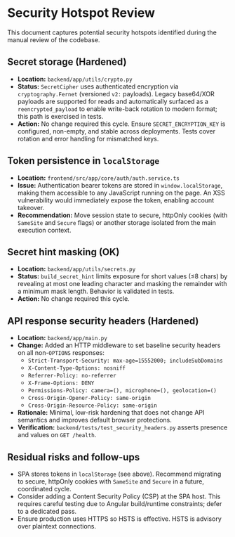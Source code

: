 # Security Hotspot Review

This document captures potential security hotspots identified during the manual review of the codebase.

## Secret storage (Hardened)

- **Location:** `backend/app/utils/crypto.py`
- **Status:** `SecretCipher` uses authenticated encryption via `cryptography.Fernet` (versioned `v2:` payloads). Legacy base64/XOR payloads are supported for reads and automatically surfaced as a `reencrypted_payload` to enable write-back rotation to modern format; this path is exercised in tests.
- **Action:** No change required this cycle. Ensure `SECRET_ENCRYPTION_KEY` is configured, non-empty, and stable across deployments. Tests cover rotation and error handling for mismatched keys.

## Token persistence in `localStorage`

- **Location:** `frontend/src/app/core/auth/auth.service.ts`
- **Issue:** Authentication bearer tokens are stored in `window.localStorage`, making them accessible to any JavaScript running on the page. An XSS vulnerability would immediately expose the token, enabling account takeover.
- **Recommendation:** Move session state to secure, httpOnly cookies (with `SameSite` and `Secure` flags) or another storage isolated from the main execution context.

## Secret hint masking (OK)

- **Location:** `backend/app/utils/secrets.py`
- **Status:** `build_secret_hint` limits exposure for short values (≤8 chars) by revealing at most one leading character and masking the remainder with a minimum mask length. Behavior is validated in tests.
- **Action:** No change required this cycle.

## API response security headers (Hardened)

- **Location:** `backend/app/main.py`
- **Change:** Added an HTTP middleware to set baseline security headers on all non-`OPTIONS` responses:
  - `Strict-Transport-Security: max-age=15552000; includeSubDomains`
  - `X-Content-Type-Options: nosniff`
  - `Referrer-Policy: no-referrer`
  - `X-Frame-Options: DENY`
  - `Permissions-Policy: camera=(), microphone=(), geolocation=()`
  - `Cross-Origin-Opener-Policy: same-origin`
  - `Cross-Origin-Resource-Policy: same-origin`
- **Rationale:** Minimal, low-risk hardening that does not change API semantics and improves default browser protections.
- **Verification:** `backend/tests/test_security_headers.py` asserts presence and values on `GET /health`.

## Residual risks and follow-ups

- SPA stores tokens in `localStorage` (see above). Recommend migrating to secure, httpOnly cookies with `SameSite` and `Secure` in a future, coordinated cycle.
- Consider adding a Content Security Policy (CSP) at the SPA host. This requires careful testing due to Angular build/runtime constraints; defer to a dedicated pass.
- Ensure production uses HTTPS so HSTS is effective. HSTS is advisory over plaintext connections.
